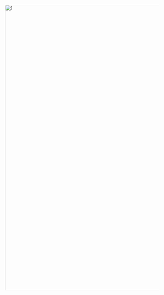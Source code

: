 <img width="1899" height="937" alt="1" src="https://github.com/user-attachments/assets/0cb2b811-db9d-41c0-abd2-76f9642ccb33" />
